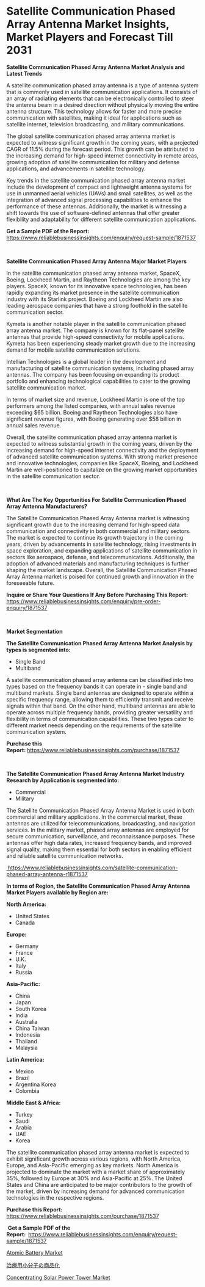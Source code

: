 <p><h1>Satellite Communication Phased Array Antenna Market Insights, Market Players and Forecast Till 2031</h1></p><p><strong>Satellite Communication Phased Array Antenna Market Analysis and Latest Trends</strong></p>
<p><p>A satellite communication phased array antenna is a type of antenna system that is commonly used in satellite communication applications. It consists of an array of radiating elements that can be electronically controlled to steer the antenna beam in a desired direction without physically moving the entire antenna structure. This technology allows for faster and more precise communication with satellites, making it ideal for applications such as satellite internet, television broadcasting, and military communications.</p><p>The global satellite communication phased array antenna market is expected to witness significant growth in the coming years, with a projected CAGR of 11.5% during the forecast period. This growth can be attributed to the increasing demand for high-speed internet connectivity in remote areas, growing adoption of satellite communication for military and defense applications, and advancements in satellite technology.</p><p>Key trends in the satellite communication phased array antenna market include the development of compact and lightweight antenna systems for use in unmanned aerial vehicles (UAVs) and small satellites, as well as the integration of advanced signal processing capabilities to enhance the performance of these antennas. Additionally, the market is witnessing a shift towards the use of software-defined antennas that offer greater flexibility and adaptability for different satellite communication applications.</p></p>
<p><strong>Get a Sample PDF of the Report:&nbsp;</strong> <a href="https://www.reliablebusinessinsights.com/enquiry/request-sample/1871537">https://www.reliablebusinessinsights.com/enquiry/request-sample/1871537</a></p>
<p>&nbsp;</p>
<p><strong>Satellite Communication Phased Array Antenna Major Market Players</strong></p>
<p><p>In the satellite communication phased array antenna market, SpaceX, Boeing, Lockheed Martin, and Raytheon Technologies are among the key players. SpaceX, known for its innovative space technologies, has been rapidly expanding its market presence in the satellite communication industry with its Starlink project. Boeing and Lockheed Martin are also leading aerospace companies that have a strong foothold in the satellite communication sector.</p><p>Kymeta is another notable player in the satellite communication phased array antenna market. The company is known for its flat-panel satellite antennas that provide high-speed connectivity for mobile applications. Kymeta has been experiencing steady market growth due to the increasing demand for mobile satellite communication solutions.</p><p>Intellian Technologies is a global leader in the development and manufacturing of satellite communication systems, including phased array antennas. The company has been focusing on expanding its product portfolio and enhancing technological capabilities to cater to the growing satellite communication market.</p><p>In terms of market size and revenue, Lockheed Martin is one of the top performers among the listed companies, with annual sales revenue exceeding $65 billion. Boeing and Raytheon Technologies also have significant revenue figures, with Boeing generating over $58 billion in annual sales revenue.</p><p>Overall, the satellite communication phased array antenna market is expected to witness substantial growth in the coming years, driven by the increasing demand for high-speed internet connectivity and the deployment of advanced satellite communication systems. With strong market presence and innovative technologies, companies like SpaceX, Boeing, and Lockheed Martin are well-positioned to capitalize on the growing market opportunities in the satellite communication sector.</p></p>
<p>&nbsp;</p>
<p><strong>What Are The Key Opportunities For Satellite Communication Phased Array Antenna Manufacturers?</strong></p>
<p><p>The Satellite Communication Phased Array Antenna market is witnessing significant growth due to the increasing demand for high-speed data communication and connectivity in both commercial and military sectors. The market is expected to continue its growth trajectory in the coming years, driven by advancements in satellite technology, rising investments in space exploration, and expanding applications of satellite communication in sectors like aerospace, defense, and telecommunications. Additionally, the adoption of advanced materials and manufacturing techniques is further shaping the market landscape. Overall, the Satellite Communication Phased Array Antenna market is poised for continued growth and innovation in the foreseeable future.</p></p>
<p><strong>Inquire or Share Your Questions If Any Before Purchasing This Report:</strong> <a href="https://www.reliablebusinessinsights.com/enquiry/pre-order-enquiry/1871537">https://www.reliablebusinessinsights.com/enquiry/pre-order-enquiry/1871537</a></p>
<p>&nbsp;</p>
<p><strong>Market Segmentation</strong></p>
<p><strong>The Satellite Communication Phased Array Antenna Market Analysis by types is segmented into:</strong></p>
<p><ul><li>Single Band</li><li>Multiband</li></ul></p>
<p><p>A satellite communication phased array antenna can be classified into two types based on the frequency bands it can operate in - single band and multiband markets. Single band antennas are designed to operate within a specific frequency range, allowing them to efficiently transmit and receive signals within that band. On the other hand, multiband antennas are able to operate across multiple frequency bands, providing greater versatility and flexibility in terms of communication capabilities. These two types cater to different market needs depending on the requirements of the satellite communication system.</p></p>
<p><strong>Purchase this Report:&nbsp;</strong><a href="https://www.reliablebusinessinsights.com/purchase/1871537">https://www.reliablebusinessinsights.com/purchase/1871537</a></p>
<p>&nbsp;</p>
<p><strong>The Satellite Communication Phased Array Antenna Market Industry Research by Application is segmented into:</strong></p>
<p><ul><li>Commercial</li><li>Military</li></ul></p>
<p><p>The Satellite Communication Phased Array Antenna Market is used in both commercial and military applications. In the commercial market, these antennas are utilized for telecommunications, broadcasting, and navigation services. In the military market, phased array antennas are employed for secure communication, surveillance, and reconnaissance purposes. These antennas offer high data rates, increased frequency bands, and improved signal quality, making them essential for both sectors in enabling efficient and reliable satellite communication networks.</p></p>
<p><a href="https://www.reliablebusinessinsights.com/satellite-communication-phased-array-antenna-r1871537">&nbsp;https://www.reliablebusinessinsights.com/satellite-communication-phased-array-antenna-r1871537</a></p>
<p><strong>In terms of Region, the Satellite Communication Phased Array Antenna Market Players available by Region are:</strong></p>
<p>
    <p> <strong> North America: </strong>
        <ul>
            <li>United States</li>
            <li>Canada</li>
        </ul>
        </p> 
    <p> <strong> Europe: </strong>
        <ul>
            <li>Germany</li>
            <li>France</li>
            <li>U.K.</li>
            <li>Italy</li>
            <li>Russia</li>
        </ul>
        </p> 
    <p> <strong> Asia-Pacific: </strong>
        <ul>
            <li>China</li>
            <li>Japan</li>
            <li>South Korea</li>
            <li>India</li>
            <li>Australia</li>
            <li>China Taiwan</li>
            <li>Indonesia</li>
            <li>Thailand</li>
            <li>Malaysia</li>
        </ul>
        </p> 
    <p> <strong> Latin America: </strong>
        <ul>
            <li>Mexico</li>
            <li>Brazil</li>
            <li>Argentina Korea</li>
            <li>Colombia</li>
        </ul>
        </p> 
    <p> <strong> Middle East & Africa: </strong>
        <ul>
            <li>Turkey</li>
            <li>Saudi</li>
            <li>Arabia</li>
            <li>UAE</li>
            <li>Korea</li>
        </ul>
    </p>
    </p>
<p><p>The satellite communication phased array antenna market is expected to exhibit significant growth across various regions, with North America, Europe, and Asia-Pacific emerging as key markets. North America is projected to dominate the market with a market share of approximately 35%, followed by Europe at 30% and Asia-Pacific at 25%. The United States and China are anticipated to be major contributors to the growth of the market, driven by increasing demand for advanced communication technologies in the respective regions.</p></p>
<p><strong>Purchase this Report: </strong><a href="https://www.reliablebusinessinsights.com/purchase/1871537">https://www.reliablebusinessinsights.com/purchase/1871537</a></p>
<p>&nbsp;<strong>Get a Sample PDF of the Report:&nbsp;&nbsp;</strong><a href="https://www.reliablebusinessinsights.com/enquiry/request-sample/1871537">https://www.reliablebusinessinsights.com/enquiry/request-sample/1871537</a></p>
<p><strong></strong></p>
<p><p><a href="https://github.com/wrwgzwbr35/Market-Research-Report-List-1/blob/main/atomic-battery-market.md">Atomic Battery Market</a></p><p><a href="https://github.com/decker5351/Market-Research-Report-List-1/blob/main/9401808151795.md">治療用小分子の商品化</a></p><p><a href="https://github.com/mdhefjumiah/Market-Research-Report-List-1/blob/main/concentrating-solar-power-tower-market.md">Concentrating Solar Power Tower Market</a></p></p>